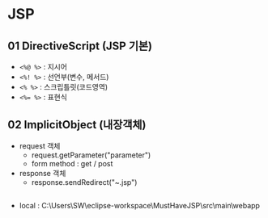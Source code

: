 # JSP

## 01 DirectiveScript (JSP 기본)
+ `<%@ %>` : 지시어
+ `<%! %>` : 선언부(변수, 메서드)
+ `<% %>`  : 스크립틀릿(코드영역)
+ `<%= %>` : 표현식

## 02 ImplicitObject (내장객체)
+ request 객체
  + request.getParameter("parameter")
  + form method : get / post
+ response 객체
  + response.sendRedirect("~.jsp")

##
+ local : C:\Users\SW\eclipse-workspace\MustHaveJSP\src\main\webapp
